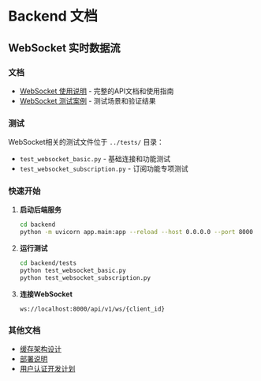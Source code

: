 # Backend 文档

## WebSocket 实时数据流

### 文档
- [WebSocket 使用说明](./websocket_usage_guide.md) - 完整的API文档和使用指南
- [WebSocket 测试案例](./websocket_test_cases.md) - 测试场景和验证结果

### 测试
WebSocket相关的测试文件位于 `../tests/` 目录：
- `test_websocket_basic.py` - 基础连接和功能测试
- `test_websocket_subscription.py` - 订阅功能专项测试

### 快速开始

1. **启动后端服务**
   ```bash
   cd backend
   python -m uvicorn app.main:app --reload --host 0.0.0.0 --port 8000
   ```

2. **运行测试**
   ```bash
   cd backend/tests
   python test_websocket_basic.py
   python test_websocket_subscription.py
   ```

3. **连接WebSocket**
   ```
   ws://localhost:8000/api/v1/ws/{client_id}
   ```

### 其他文档
- [缓存架构设计](./cache_architecture_design.md)
- [部署说明](./deployment.md)
- [用户认证开发计划](./user_auth_development_plan.md)
